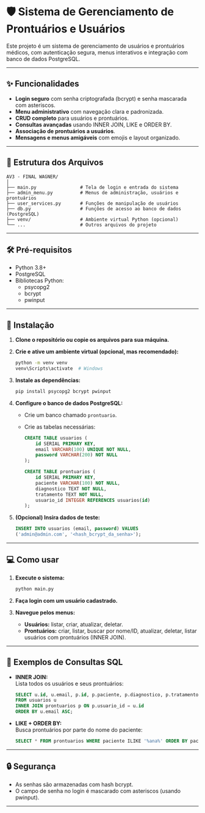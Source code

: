 # 🛡️ Sistema de Gerenciamento de Prontuários e Usuários

Este projeto é um sistema de gerenciamento de usuários e prontuários médicos, com autenticação segura, menus interativos e integração com banco de dados PostgreSQL.

---

## ✨ Funcionalidades

- **Login seguro** com senha criptografada (bcrypt) e senha mascarada com asteriscos.
- **Menu administrativo** com navegação clara e padronizada.
- **CRUD completo** para usuários e prontuários.
- **Consultas avançadas** usando INNER JOIN, LIKE e ORDER BY.
- **Associação de prontuários a usuários**.
- **Mensagens e menus amigáveis** com emojis e layout organizado.

---

## 📁 Estrutura dos Arquivos

```
AV3 - FINAL WAGNER/
│
├── main.py                # Tela de login e entrada do sistema
├── admin_menu.py          # Menus de administração, usuários e prontuários
├── user_services.py       # Funções de manipulação de usuários
├── db.py                  # Funções de acesso ao banco de dados (PostgreSQL)
├── venv/                  # Ambiente virtual Python (opcional)
└── ...                    # Outros arquivos do projeto
```

---

## 🛠️ Pré-requisitos

- Python 3.8+
- PostgreSQL
- Bibliotecas Python:
  - psycopg2
  - bcrypt
  - pwinput

---

## 🚀 Instalação

1. **Clone o repositório ou copie os arquivos para sua máquina.**

2. **Crie e ative um ambiente virtual (opcional, mas recomendado):**
   ```sh
   python -m venv venv
   venv\Scripts\activate  # Windows
   ```

3. **Instale as dependências:**
   ```sh
   pip install psycopg2 bcrypt pwinput
   ```

4. **Configure o banco de dados PostgreSQL:**

   - Crie um banco chamado `prontuario`.
   - Crie as tabelas necessárias:

     ```sql
     CREATE TABLE usuarios (
         id SERIAL PRIMARY KEY,
         email VARCHAR(100) UNIQUE NOT NULL,
         password VARCHAR(200) NOT NULL
     );

     CREATE TABLE prontuarios (
         id SERIAL PRIMARY KEY,
         paciente VARCHAR(100) NOT NULL,
         diagnostico TEXT NOT NULL,
         tratamento TEXT NOT NULL,
         usuario_id INTEGER REFERENCES usuarios(id)
     );
     ```

5. **(Opcional) Insira dados de teste:**

   ```sql
   INSERT INTO usuarios (email, password) VALUES
   ('admin@admin.com', '<hash_bcrypt_da_senha>');
   ```

---

## 💻 Como usar

1. **Execute o sistema:**
   ```sh
   python main.py
   ```

2. **Faça login com um usuário cadastrado.**

3. **Navegue pelos menus:**
   - **Usuários:** listar, criar, atualizar, deletar.
   - **Prontuários:** criar, listar, buscar por nome/ID, atualizar, deletar, listar usuários com prontuários (INNER JOIN).

---

## 📝 Exemplos de Consultas SQL

- **INNER JOIN:**  
  Lista todos os usuários e seus prontuários:
  ```sql
  SELECT u.id, u.email, p.id, p.paciente, p.diagnostico, p.tratamento
  FROM usuarios u
  INNER JOIN prontuarios p ON p.usuario_id = u.id
  ORDER BY u.email ASC;
  ```

- **LIKE + ORDER BY:**  
  Busca prontuários por parte do nome do paciente:
  ```sql
  SELECT * FROM prontuarios WHERE paciente ILIKE '%ana%' ORDER BY paciente ASC;
  ```

---

## 🔒 Segurança

- As senhas são armazenadas com hash bcrypt.
- O campo de senha no login é mascarado com asteriscos (usando pwinput).

---




